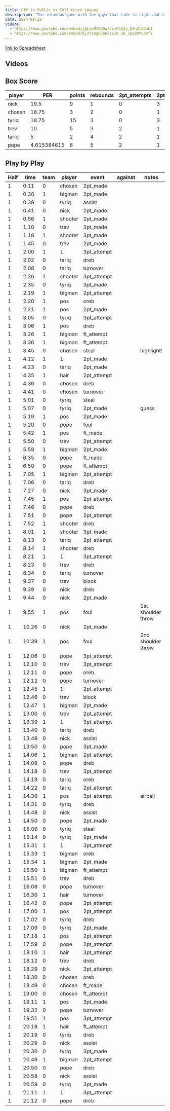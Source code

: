 ```yaml
---
title: Off in Public vs Full Court Layups
description: "The infamous game with the guys that like to fight and slam people into other people"
date: 2024-08-22
videos:
  - https://www.youtube.com/embed/jSLxuMISOQw?si=F5A4y_D4nZlFDnkI
  - https://www.youtube.com/embed/Kj2T19gCG5E?si=9_uA_Jp2dRYuomfs
---
```


[link to Spreadsheet](https://docs.google.com/spreadsheets/d/1hvrR9tP2FrgPk3crtaIiUiTTUyudCqRBdwB7GSgAmvU/edit?usp=sharing)

<h2 id="videos" class="max-w-lg mt-4 text-2xl font-semibold leading-tight text-gray-800 dark:text-white"> Videos </h2>

<h2 id="box-score" class="max-w-lg mt-4 text-2xl font-semibold leading-tight text-gray-800 dark:text-white"> Box Score </h2>

| player | PER         | points | rebounds | 2pt_attempts | 2pt_made | 3pt_attempts | 3pt_made | ft_attempts | ft_made | eFG          | trueShooting | offensive_rebounds | defensive_rebounds | assists | steals | blocks | turnovers |
| ------ | ----------- | ------ | -------- | ------------ | -------- | ------------ | -------- | ----------- | ------- | ------------ | ------------ | ------------------ | ------------------ | ------- | ------ | ------ | --------- |
| nick   | 19.5        | 9      | 1        | 0            | 3        | 1            | 1        | 0           | 0       | 0.9          | 0            | 0                  | 1                  | 4       | 0      | 0      | 0         |
| chosen | 18.75       | 3      | 2        | 0            | 1        | 0            | 0        | 1           | 1       | 1            | 0            | 1                  | 1                  | 0       | 1      | 0      | 1         |
| tyriq  | 18.75       | 15     | 3        | 0            | 3        | 1            | 3        | 0           | 0       | 1.071428571  | 0            | 0                  | 3                  | 1       | 2      | 0      | 0         |
| trev   | 10          | 5      | 3        | 2            | 1        | 2            | 1        | 0           | 0       | 0.4166666667 | 0            | 0                  | 3                  | 0       | 0      | 2      | 0         |
| tariq  | 5           | 2      | 4        | 2            | 1        | 0            | 0        | 0           | 0       | 0.3333333333 | 0            | 1                  | 3                  | 0       | 0      | 0      | 2         |
| pope   | 4.615384615 | 6      | 5        | 2            | 1        | 2            | 1        | 1           | 1       | 0.4166666667 | 0            | 1                  | 4                  | 0       | 0      | 0      | 3         |

<h2 id="play-by-play" class="max-w-lg mt-4 text-2xl font-semibold leading-tight text-gray-800 dark:text-white"> Play by Play </h2>

| Half | time  | team | player  | event       | against | notes              |
| ---- | ----- | ---- | ------- | ----------- | ------- | ------------------ |
| 1    | 0:11  | 0    | chosen  | 2pt_made    |         |                    |
| 1    | 0.30  | 1    | bigman  | 2pt_made    |         |                    |
| 1    | 0.39  | 0    | tyriq   | assist      |         |                    |
| 1    | 0.41  | 0    | nick    | 2pt_made    |         |                    |
| 1    | 0.56  | 1    | shooter | 2pt_made    |         |                    |
| 1    | 1.10  | 0    | trev    | 3pt_made    |         |                    |
| 1    | 1.18  | 1    | shooter | 3pt_made    |         |                    |
| 1    | 1.45  | 0    | trev    | 2pt_made    |         |                    |
| 1    | 2.00  | 1    | 1       | 3pt_attempt |         |                    |
| 1    | 2.02  | 0    | tariq   | dreb        |         |                    |
| 1    | 2.08  | 0    | tariq   | turnover    |         |                    |
| 1    | 2.26  | 1    | shooter | 3pt_attempt |         |                    |
| 1    | 2.35  | 0    | tyriq   | 3pt_made    |         |                    |
| 1    | 2.19  | 1    | bigman  | 2pt_attempt |         |                    |
| 1    | 2.20  | 1    | pos     | oreb        |         |                    |
| 1    | 2.21  | 1    | pos     | 2pt_made    |         |                    |
| 1    | 3.05  | 0    | tyriq   | 3pt_attempt |         |                    |
| 1    | 3.06  | 1    | pos     | dreb        |         |                    |
| 1    | 3.26  | 1    | bigman  | ft_attempt  |         |                    |
| 1    | 3.36  | 1    | bigman  | ft_attempt  |         |                    |
| 1    | 3.45  | 0    | chosen  | steal       |         | highlight!         |
| 1    | 4.12  | 1    | 1       | 2pt_made    |         |                    |
| 1    | 4.23  | 0    | tariq   | 2pt_made    |         |                    |
| 1    | 4.35  | 1    | hair    | 2pt_attempt |         |                    |
| 1    | 4.36  | 0    | chosen  | dreb        |         |                    |
| 1    | 4.41  | 0    | chosen  | turnover    |         |                    |
| 1    | 5.01  | 0    | tyriq   | steal       |         |                    |
| 1    | 5.07  | 0    | tyriq   | 2pt_made    |         | guess              |
| 1    | 5.19  | 1    | pos     | 2pt_made    |         |                    |
| 1    | 5.20  | 0    | pope    | foul        |         |                    |
| 1    | 5.42  | 1    | pos     | ft_made     |         |                    |
| 1    | 5.50  | 0    | trev    | 2pt_attempt |         |                    |
| 1    | 5.58  | 1    | bigman  | 2pt_made    |         |                    |
| 1    | 6.35  | 0    | pope    | ft_made     |         |                    |
| 1    | 6.50  | 0    | pope    | ft_attempt  |         |                    |
| 1    | 7.05  | 1    | bigman  | 2pt_attempt |         |                    |
| 1    | 7.06  | 0    | tariq   | dreb        |         |                    |
| 1    | 7.27  | 0    | nick    | 3pt_made    |         |                    |
| 1    | 7.45  | 1    | pos     | 2pt_attempt |         |                    |
| 1    | 7.46  | 0    | pope    | dreb        |         |                    |
| 1    | 7.51  | 0    | pope    | 2pt_attempt |         |                    |
| 1    | 7.52  | 1    | shooter | dreb        |         |                    |
| 1    | 8.01  | 1    | shooter | 3pt_made    |         |                    |
| 1    | 8.13  | 0    | tariq   | 2pt_attempt |         |                    |
| 1    | 8.14  | 1    | shooter | dreb        |         |                    |
| 1    | 8.21  | 1    | 1       | 3pt_attempt |         |                    |
| 1    | 8.23  | 0    | trev    | dreb        |         |                    |
| 1    | 8.34  | 0    | tariq   | turnover    |         |                    |
| 1    | 9.37  | 0    | trev    | block       |         |                    |
| 1    | 9.39  | 0    | nick    | dreb        |         |                    |
| 1    | 9.44  | 0    | nick    | 2pt_made    |         |                    |
| 1    | 9.55  | 1    | pos     | foul        |         | 1st shoulder throw |
| 1    | 10.26 | 0    | nick    | 2pt_made    |         |                    |
| 1    | 10.39 | 1    | pos     | foul        |         | 2nd shoulder throw |
| 1    | 12.06 | 0    | pope    | 3pt_attempt |         |                    |
| 1    | 12.10 | 0    | trev    | 3pt_attempt |         |                    |
| 1    | 12.11 | 0    | pope    | oreb        |         |                    |
| 1    | 12.12 | 0    | pope    | turnover    |         |                    |
| 1    | 12.45 | 1    | 1       | 2pt_attempt |         |                    |
| 1    | 12.46 | 0    | trev    | block       |         |                    |
| 1    | 12.47 | 1    | bigman  | 2pt_made    |         |                    |
| 1    | 13.00 | 0    | trev    | 2pt_attempt |         |                    |
| 1    | 13.39 | 1    | 1       | 3pt_attempt |         |                    |
| 1    | 13.40 | 0    | tariq   | dreb        |         |                    |
| 1    | 13.49 | 0    | nick    | assist      |         |                    |
| 1    | 13.50 | 0    | pope    | 3pt_made    |         |                    |
| 1    | 14.06 | 1    | bigman  | 2pt_attempt |         |                    |
| 1    | 14.08 | 0    | pope    | dreb        |         |                    |
| 1    | 14.18 | 0    | trev    | 3pt_attempt |         |                    |
| 1    | 14.19 | 0    | tariq   | oreb        |         |                    |
| 1    | 14.22 | 0    | tariq   | 2pt_attempt |         |                    |
| 1    | 14.30 | 1    | pos     | 3pt_attempt |         | airball            |
| 1    | 14.31 | 0    | tyriq   | dreb        |         |                    |
| 1    | 14.48 | 0    | nick    | assist      |         |                    |
| 1    | 14.50 | 0    | pope    | 2pt_made    |         |                    |
| 1    | 15.09 | 0    | tyriq   | steal       |         |                    |
| 1    | 15.14 | 0    | tyriq   | 2pt_made    |         |                    |
| 1    | 15.31 | 1    | 1       | 3pt_attempt |         |                    |
| 1    | 15.33 | 1    | bigman  | oreb        |         |                    |
| 1    | 15.34 | 1    | bigman  | 2pt_made    |         |                    |
| 1    | 15.50 | 1    | bigman  | ft_attempt  |         |                    |
| 1    | 15.51 | 0    | trev    | dreb        |         |                    |
| 1    | 16.08 | 0    | pope    | turnover    |         |                    |
| 1    | 16.30 | 1    | hair    | turnover    |         |                    |
| 1    | 16.42 | 0    | pope    | 3pt_attempt |         |                    |
| 1    | 17.00 | 1    | pos     | 2pt_attempt |         |                    |
| 1    | 17.02 | 0    | tyriq   | dreb        |         |                    |
| 1    | 17.09 | 0    | tyriq   | 2pt_made    |         |                    |
| 1    | 17.18 | 1    | pos     | 2pt_attempt |         |                    |
| 1    | 17.59 | 0    | pope    | 2pt_attempt |         |                    |
| 1    | 18.10 | 1    | hair    | 3pt_attempt |         |                    |
| 1    | 18.12 | 0    | trev    | dreb        |         |                    |
| 1    | 18.29 | 0    | nick    | 3pt_attempt |         |                    |
| 1    | 18.30 | 0    | chosen  | oreb        |         |                    |
| 1    | 18.49 | 0    | chosen  | ft_made     |         |                    |
| 1    | 19.00 | 0    | chosen  | ft_attempt  |         |                    |
| 1    | 19.11 | 1    | pos     | 3pt_made    |         |                    |
| 1    | 19.32 | 0    | pope    | turnover    |         |                    |
| 1    | 19.51 | 1    | pos     | 3pt_attempt |         |                    |
| 1    | 20.18 | 1    | hair    | ft_attempt  |         |                    |
| 1    | 20.19 | 0    | tyriq   | dreb        |         |                    |
| 1    | 20.29 | 0    | nick    | assist      |         |                    |
| 1    | 20.30 | 0    | tyriq   | 3pt_made    |         |                    |
| 1    | 20.49 | 1    | bigman  | 2pt_attempt |         |                    |
| 1    | 20.50 | 0    | pope    | dreb        |         |                    |
| 1    | 20.58 | 0    | nick    | assist      |         |                    |
| 1    | 20.59 | 0    | tyriq   | 3pt_made    |         |                    |
| 1    | 21.11 | 1    | 1       | 3pt_attempt |         |                    |
| 1    | 21.12 | 0    | pope    | dreb        |         |                    |
